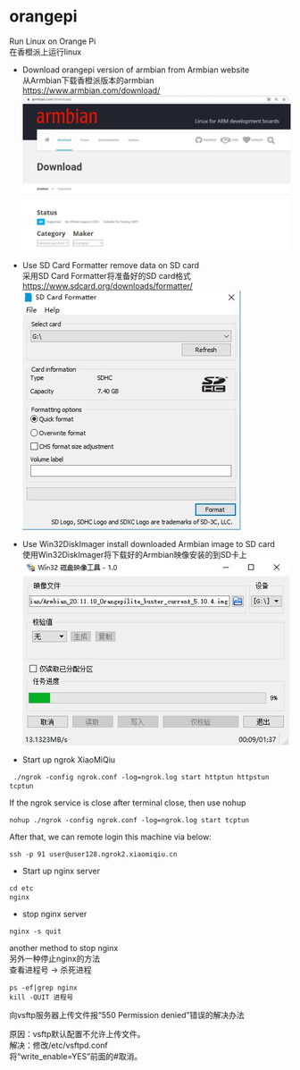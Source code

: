 # orangepi

Run Linux on Orange Pi<br>
在香橙派上运行linux

* Download orangepi version of armbian from Armbian website<br>
从Armbian下载香橙派版本的armbian<br>
https://www.armbian.com/download/<br>
![download armbian](https://github.com/Zhong-Github2020/orangepi/blob/main/armbian.JPG)


* Use SD Card Formatter remove data on SD card<br>
采用SD Card Formatter将准备好的SD card格式<br>
https://www.sdcard.org/downloads/formatter/<br>
![SD Card Formatter](https://github.com/Zhong-Github2020/orangepi/blob/main/SD_Card_Formatter.JPG)


* Use Win32DiskImager install downloaded Armbian image to SD card<br>
使用Win32DiskImager将下载好的Armbian映像安装的到SD卡上<br>
![Win32DiskImager](https://github.com/Zhong-Github2020/orangepi/blob/main/Win32DiskImager.JPG)

* Start up ngrok XiaoMiQiu
```
 ./ngrok -config ngrok.conf -log=ngrok.log start httptun httpstun tcptun
```
If the ngrok service is close after terminal close, then use nohup
```
nohup ./ngrok -config ngrok.conf -log=ngrok.log start tcptun
```

After that, we can remote login this machine via below:
```
ssh -p 91 user@user128.ngrok2.xiaomiqiu.cn
```

* Start up nginx server
```
cd etc
nginx
```

* stop nginx server
```
nginx -s quit
```
another method to stop nginx<br>
另外一种停止nginx的方法<br>
查看进程号 -> 杀死进程
```
ps -ef|grep nginx
kill -QUIT 进程号
```

向vsftp服务器上传文件报“550 Permission denied”错误的解决办法 <br>

原因：vsftp默认配置不允许上传文件。 <br>
解决：修改/etc/vsftpd.conf <br>
将“write_enable=YES”前面的#取消。 <br>
